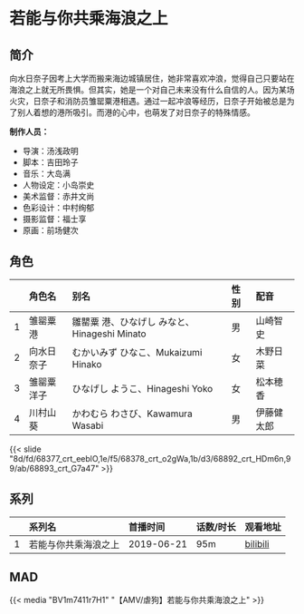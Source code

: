 # 若能与你共乘海浪之上


## 简介

向水日奈子因考上大学而搬来海边城镇居住，她非常喜欢冲浪，觉得自己只要站在海浪之上就无所畏惧。但其实，她是一个对自己未来没有什么自信的人。因为某场火灾，日奈子和消防员雏罂粟港相遇。通过一起冲浪等经历，日奈子开始被总是为了别人着想的港所吸引。而港的心中，也萌发了对日奈子的特殊情感。

**制作人员：**
- 导演：汤浅政明
- 脚本：吉田玲子
- 音乐：大岛满
- 人物设定：小岛崇史
- 美术监督：赤井文尚
- 色彩设计：中村绚郁
- 摄影监督：福士享
- 原画：前场健次

## 角色

|     |   角色名   |   别名  | 性别 |  配音  |
|:--- |:------  |:----      |:---  |:--   |
| 1 | 雏罂粟港 | 雛罌粟 港、ひなげし みなと、Hinageshi Minato | 男 | 山崎智史 |
| 2 | 向水日奈子 | むかいみず ひなこ、Mukaizumi Hinako | 女 | 木野日菜 |
| 3 | 雏罂粟洋子 | ひなげし ようこ、Hinageshi Yoko | 女 | 松本穂香 |
| 4 | 川村山葵 | かわむら わさび、Kawamura Wasabi | 男 | 伊藤健太郎 |

{{< slide "8d/fd/68377_crt_eeblO,1e/f5/68378_crt_o2gWa,1b/d3/68892_crt_HDm6n,99/ab/68893_crt_G7a47" >}}

## 系列

|     |   系列名   |   首播时间  | 话数/时长  | 观看地址 |
|:---  |:------    |:----      |:---       |:---  |
| 1 | 若能与你共乘海浪之上 | 2019-06-21 | 95m | [bilibili](https://www.bilibili.com/bangumi/play/ep336913)  |


## MAD

{{< media  "BV1m7411r7H1"
"【AMV/虐狗】若能与你共乘海浪之上"  >}}
